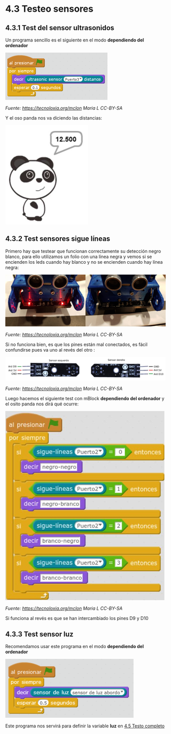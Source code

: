 # 4.3 Testeo sensores

## 4.3.1 Test del sensor ultrasonidos

Un programa sencillo es el siguiente en el modo **dependiendo del ordenador**

![](/assets/mBlock4.png)

_Fuente: https://tecnoloxia.org/mclon Maria L CC-BY-SA_

Y el oso panda nos va diciendo las distancias:

![](/assets/mBlock11.jpg)

## 4.3.2 Test sensores sigue líneas

Primero hay que testear que funcionan correctamente su detección negro blanco, para ello utilizamos un folio con una línea negra y vemos si se encienden los leds cuando hay blanco y no se encienden cuando hay línea negra:

![](/assets/mBlock9.png)

_Fuente: https://tecnoloxia.org/mclon Maria L CC-BY-SA_

Si no funciona bien, es que los pines están mal conectados, es fácil confundirse pues va uno al revés del otro :

![](/assets/mBlock10.png)

_Fuente: https://tecnoloxia.org/mclon Maria L CC-BY-SA_

Luego hacemos el siguiente test con mBlock **dependiendo del ordenador** y el osito panda nos dirá qué ocurre:

![](/assets/mBlock12.jpg)

_Fuente: https://tecnoloxia.org/mclon Maria L CC-BY-SA_

Si funciona al revés es que se han intercambiado los pines D9 y D10

## 4.3.3 Test sensor luz

Recomendamos usar este programa en el modo **dependiendo del ordenador**

![](/assets/mblock17.png)

Este programa nos servirá para definir la variable **luz** en [4.5 Testo completo](https://catedu.github.io/mClon/testeo/mBlock6.html)
